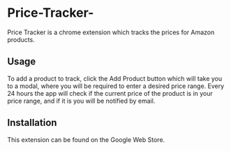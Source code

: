 # Price-Tracker-

Price Tracker is a chrome extension which tracks the prices for Amazon products.

## Usage

To add a product to track, click the Add Product button which will take you to a modal, where you will be required to enter a desired price range. Every 24 hours the app will check if the current price of the product is in your price range, and if it is you will be notified by email.

## Installation

This extension can be found on the Google Web Store.